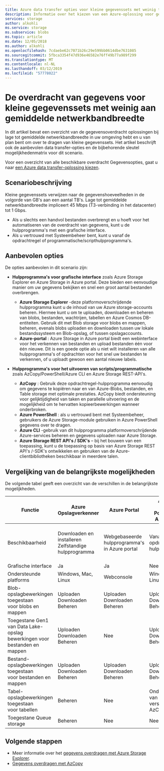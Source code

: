 ```yaml
---
title: Azure data transfer opties voor kleine gegevenssets met weinig tot matige netwerkbandbreedte | Microsoft Docs
description: Informatie over het kiezen van een Azure-oplossing voor gegevensoverdracht wanneer lage tot gemiddelde netwerkbandbreedte in uw omgeving hebt en u van plan bent om over te dragen van kleine gegevenssets.
services: storage
author: alkohli
ms.service: storage
ms.subservice: blobs
ms.topic: article
ms.date: 12/05/2018
ms.author: alkohli
ms.openlocfilehash: 7cdaebe62c7071b26c29e599bb0614dbe7631085
ms.sourcegitcommit: 5fbca3354f47d936e46582e76ff49b77a989f299
ms.translationtype: MT
ms.contentlocale: nl-NL
ms.lasthandoff: 03/12/2019
ms.locfileid: "57778022"
---
```

# <a name="data-transfer-for-small-datasets-with-low-to-moderate-network-bandwidth"></a>De overdracht van gegevens voor kleine gegevenssets met weinig aan gemiddelde netwerkbandbreedte
 
In dit artikel bevat een overzicht van de gegevensoverdracht oplossingen bij lage tot gemiddelde netwerkbandbreedte in uw omgeving hebt en u van plan bent om over te dragen van kleine gegevenssets. Het artikel beschrijft ook de aanbevolen data transfer-opties en de bijbehorende sleutel mogelijkhedenmatrix voor dit scenario.

Voor een overzicht van alle beschikbare overdracht Gegevensopties, gaat u naar [een Azure data transfer-oplossing kiezen](storage-choose-data-transfer-solution.md).

## <a name="scenario-description"></a>Scenariobeschrijving

Kleine gegevenssets verwijzen naar de gegevenshoeveelheden in de volgorde van GB's aan een aantal TB's. Lage tot gemiddelde netwerkbandbreedte impliceert 45 Mbps (T3-verbinding in het datacenter) tot 1 Gbps.

- Als u slechts een handvol bestanden overbrengt en u hoeft voor het automatiseren van de overdracht van gegevens, kunt u de hulpprogramma's met een grafische interface.
- Als u vertrouwd met Systeembeheer bent, kunt u vanaf de opdrachtregel of programmatische/scripthulpprogramma's.

## <a name="recommended-options"></a>Aanbevolen opties

De opties aanbevolen in dit scenario zijn:

- **Hulpprogramma's voor grafische interface** zoals Azure Storage Explorer en Azure Storage in Azure portal. Deze bieden een eenvoudige manier om uw gegevens bekijken en snel een groot aantal bestanden overbrengen.

    - **Azure Storage Explorer** -deze platformoverschrijdende hulpprogramma kunt u de inhoud van uw Azure storage-accounts beheren. Hiermee kunt u om te uploaden, downloaden en beheren van blobs, bestanden, wachtrijen, tabellen en Azure Cosmos DB-entiteiten. Gebruik dit met Blob storage voor blobs en mappen, beheren, evenals blobs uploaden en downloaden tussen uw lokale bestandssysteem en Blob-opslag, of tussen opslagaccounts.
    - **Azure-portal** : Azure Storage in Azure portal biedt een webinterface voor het verkennen van bestanden en upload bestanden één voor één nieuwe. Dit is een goede optie als u niet wilt installeren van alle hulpprogramma's of opdrachten voor het snel uw bestanden te verkennen, of u uploadt gewoon een aantal nieuwe labels.

- **Hulpprogramma's voor het uitvoeren van scripts/programmatische** zoals AzCopy/PowerShell/Azure CLI en Azure Storage REST-API's.

    - **AzCopy** : Gebruik deze opdrachtregel-hulpprogramma eenvoudig om gegevens te kopiëren naar en van Azure-Blobs, bestanden, en Table storage met optimale prestaties. AzCopy biedt ondersteuning voor gelijktijdigheid van taken en parallelle uitvoering en de mogelijkheid om te hervatten kopieerbewerkingen wanneer onderbroken.
    - **Azure PowerShell** : als u vertrouwd bent met Systeembeheer, gebruikers de Azure Storage-module gebruiken in Azure PowerShell gegevens over te dragen.
    - **Azure CLI** -gebruik van dit hulpprogramma platformoverschrijdende Azure-services beheren en gegevens uploaden naar Azure Storage.
    - **Azure Storage REST API's / SDK's** – bij het bouwen van een toepassing, kunt u de toepassing op basis van Azure Storage REST API's /-SDK's ontwikkelen en gebruiken van de Azure-clientbibliotheken beschikbaar in meerdere talen.


## <a name="comparison-of-key-capabilities"></a>Vergelijking van de belangrijkste mogelijkheden

De volgende tabel geeft een overzicht van de verschillen in de belangrijkste mogelijkheden.

| Functie                                                            | Azure Opslagverkenner                    | Azure Portal  | AzCopy<br>Azure PowerShell<br>Azure-CLI            | Azure Storage REST-API's of -SDK 's |
|----------------------------------------------|-------------------------------------------|--------------------------------------|-------------------|---------------------------------------|
| Beschikbaarheid                                                       | Downloaden en installeren <br>Zelfstandige hulpprogramma | Webgebaseerde hulpprogramma's in Azure portal           | Vanaf de opdrachtregel-hulpprogramma |Programmeerbare interfaces in .NET, Java, Python, JavaScript, C++, Go, Ruby en PHP                                                         |
| Grafische interface                                              | Ja                                       | Ja                                                     | Nee                | Nee                                                      |
| Ondersteunde platforms                                              | Windows, Mac, Linux                       | Webconsole     |Windows, Mac, Linux     |Alle platforms                                                         |
| Blob-opslagbewerkingen toegestaan<br>voor blobs en mappen            | Uploaden<br>Downloaden<br>Beheren    | Uploaden<br>Downloaden<br>Beheren  |Uploaden<br>Downloaden<br>Beheren             | Ja, aanpasbare                                                        |
| Toegestane Gen1 van Data Lake-opslag<br>bewerkingen voor bestanden en mappen  | Uploaden<br>Downloaden<br>Beheren                | Nee |Uploaden<br>Downloaden<br>Beheren                   |      Nee                                                   |
| Bestand-opslagbewerkingen toegestaan<br>voor bestanden en mappen        | Uploaden<br>Downloaden<br>Beheren       | Uploaden<br>Downloaden<br>Beheren   |Uploaden<br>Downloaden<br>Beheren |                                                         |Ja, aanpasbare
| Tabel-opslagbewerkingen toegestaan<br>voor tabellen                      |Beheren                            | Nee            |Ondersteuning van de tabel in versie 7 van AzCopy |Ja, aanpasbare|
| Toegestane Queue storage                                              | Beheren                                    | Nee  |Nee | Ja, kan worden aangepast|


## <a name="next-steps"></a>Volgende stappen

- Meer informatie over het [gegevens overdragen met Azure Storage Explorer](https://docs.microsoft.com/azure/machine-learning/team-data-science-process/move-data-to-azure-blob-using-azure-storage-explorer).
- [Gegevens overdragen met AzCopy](https://docs.microsoft.com/azure/storage/common/storage-use-azcopy-v10)

